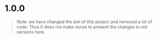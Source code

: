 # 1.0.0
> Note: we have changed the aim of this project and removed a lot of
> code. Thus it does not make sense to present the changes to old versions
> here.